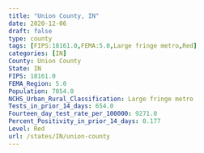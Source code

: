 ```yaml
---
title: "Union County, IN"
date: 2020-12-06
draft: false
type: county
tags: [FIPS:18161.0,FEMA:5.0,Large fringe metro,Red]
categories: [IN]
County: Union County
State: IN
FIPS: 18161.0
FEMA_Region: 5.0
Population: 7054.0
NCHS_Urban_Rural_Classification: Large fringe metro
Tests_in_prior_14_days: 654.0
Fourteen_day_test_rate_per_100000: 9271.0
Percent_Positivity_in_prior_14_days: 0.177
Level: Red
url: /states/IN/union-county
---
```



